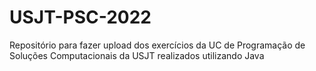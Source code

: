# USJT-PSC-2022
Repositório para fazer upload dos exercícios da UC de Programação de Soluções Computacionais da USJT realizados utilizando Java
